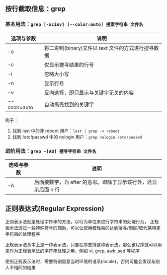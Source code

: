 ## 按行截取信息：grep
### 基本用法：`grep [-acinv] [--color=auto] 搜索字符串 文件名`

|选项与参数|说明|
|-|-|
|-a|将二进制(binary)文件以 text 文件的方式进行搜寻数据|
|-c|仅显示搜寻结果的行号|
|-i|忽略大小写|
|-n|显示行号|
|-v|反向选择，即只显示与关键字无关的内容|
|--color=auto|自动高亮找到的关键字|

例子：
1. 找到 last 中的非 reboot 用户：`last | grep -v reboot`
2. 找到 /etc/passwd 中的 nologin 用户：`grep nologin /etc/passwd`

### 进阶用法：`grep -[AB] 搜寻字符串 文件名`

|选项与参数|说明|
|-|-|
|-A|后面接数字，为 after 的意思。即除了显示该行外，还显示后面 n 行|



## 正则表达式(Regular Expression)
正则表示法就是处理字符串的方法，以行为单位来进行字符串的处理行为， 正规表示法透过一些特殊符号的辅助，可以让使用者轻易的达到搜寻/删除/取代某特定字符串的处理程序

正规表示法基本上是一种表示法，只要程序支持这种表示法，那么该程序就可以用来作为正规表示法的字符串处理之用，例如 vi, grep, awk ,sed 等程序

使用正规表示法时，需要特别留意当时环境的语系(locale)，否则可能会发现与别人不相同的结果